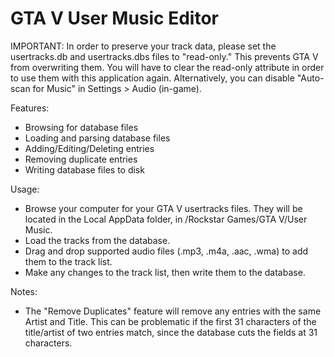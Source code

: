# GTA V User Music Editor

IMPORTANT:
In order to preserve your track data, please set the usertracks.db and usertracks.dbs files to "read-only." This prevents GTA V from overwriting them. You will have to clear the read-only attribute in order to use them with this application again.
Alternatively, you can disable "Auto-scan for Music" in Settings > Audio (in-game).
 
Features:
- Browsing for database files
- Loading and parsing database files
- Adding/Editing/Deleting entries
- Removing duplicate entries
- Writing database files to disk

Usage:
- Browse your computer for your GTA V usertracks files. They will be located in the Local AppData folder, in /Rockstar Games/GTA V/User Music.
- Load the tracks from the database.
- Drag and drop supported audio files (.mp3, .m4a, .aac, .wma) to add them to the track list.
- Make any changes to the track list, then write them to the database.

Notes:
- The "Remove Duplicates" feature will remove any entries with the same Artist and Title. This can be problematic if the first 31 characters of the title/artist of two entries match, since the database cuts the fields at 31 characters.
